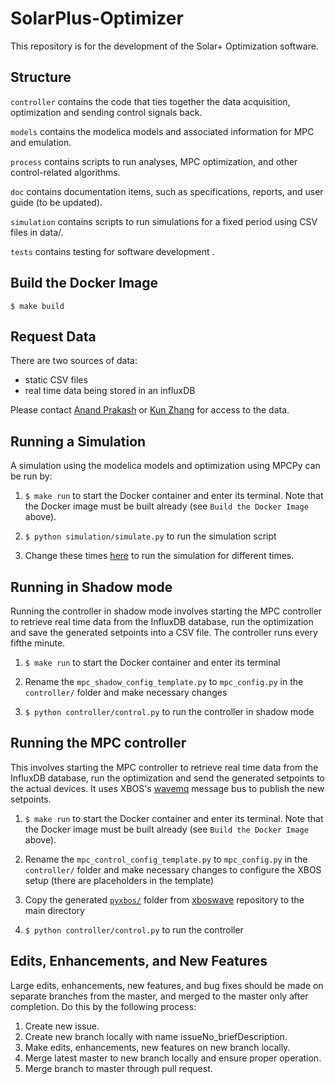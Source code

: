 # SolarPlus-Optimizer
This repository is for the development of the Solar+ Optimization software.  

## Structure
``controller`` contains the code that ties together the data acquisition, optimization and sending control signals back.

``models`` contains the modelica models and associated information for MPC and emulation.

``process`` contains scripts to run analyses, MPC optimization, and other control-related algorithms.

``doc`` contains documentation items, such as specifications, reports, and user guide (to be updated).

``simulation`` contains scripts to run simulations for a fixed period using CSV files in data/.

``tests`` contains testing for software development .

## Build the Docker Image
``$ make build``

## Request Data
There are two sources of data:
* static CSV files
* real time data being stored in an influxDB

Please contact [Anand Prakash](mailto:akprakash@lbl.gov) or [Kun Zhang](mailto:kunzhang@lbl.gov) for access to the data.

## Running a Simulation 
A simulation using the modelica models and optimization using MPCPy can be run by:

1. ``$ make run`` to start the Docker container and enter its terminal.  Note that the Docker image must be built already (see ``Build the Docker Image`` above).

2. ``$ python simulation/simulate.py`` to run the simulation script

3. Change these times [here](https://github.com/LBNL-ETA/SolarPlus-Optimizer/blob/master/simulation/simulate.py#L21-L22) to run the simulation for different times. 

## Running in Shadow mode
Running the controller in shadow mode involves starting the MPC controller to retrieve real time data from the InfluxDB database, run the optimization and save the generated setpoints into a CSV file. The controller runs every fifthe minute. 

1. ``$ make run`` to start the Docker container and enter its terminal

2. Rename the ``mpc_shadow_config_template.py`` to ``mpc_config.py`` in the ``controller/`` folder and make necessary changes

3. ``$ python controller/control.py`` to run the controller in shadow mode

## Running the MPC controller

This involves starting the MPC controller to retrieve real time data from the InfluxDB database, run the optimization and send the generated setpoints to the actual devices. It uses XBOS's [wavemq](https://github.com/immesys/wavemq) message bus to publish the new setpoints.

1. ``$ make run`` to start the Docker container and enter its terminal.  Note that the Docker image must be built already (see ``Build the Docker Image`` above).

2. Rename the ``mpc_control_config_template.py`` to ``mpc_config.py`` in the ``controller/`` folder and make necessary changes to configure the XBOS setup (there are placeholders in the template)

3. Copy the generated [``pyxbos/``](https://github.com/gtfierro/xboswave/tree/master/python/pyxbos/pyxbos) folder from [xboswave](github.com/gtfierro/xboswave) repository to the main directory

4. ``$ python controller/control.py`` to run the controller

## Edits, Enhancements, and New Features
Large edits, enhancements, new features, and bug fixes should be made on separate branches from the master, and merged to the master only after completion. Do this by the following process:

1) Create new issue.
2) Create new branch locally with name issueNo_briefDescription.
3) Make edits, enhancements, new features on new branch locally.
4) Merge latest master to new branch locally and ensure proper operation.
5) Merge branch to master through pull request.
